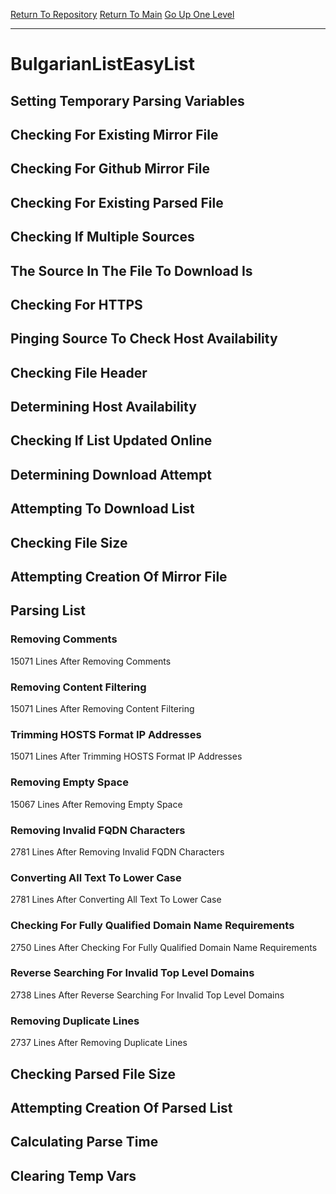 [Return To Repository](https://github.com/deathbybandaid/piholeparser/)
[Return To Main](https://github.com/deathbybandaid/piholeparser/blob/master/RecentRunLogs/Mainlog.md)
[Go Up One Level](https://github.com/deathbybandaid/piholeparser/blob/master/RecentRunLogs/TopLevelScripts/30-Processing-External-Blacklists.md)
____________________________________
# BulgarianListEasyList
## Setting Temporary Parsing Variables
## Checking For Existing Mirror File
## Checking For Github Mirror File
## Checking For Existing Parsed File
## Checking If Multiple Sources
## The Source In The File To Download Is
## Checking For HTTPS
## Pinging Source To Check Host Availability
## Checking File Header
## Determining Host Availability
## Checking If List Updated Online
## Determining Download Attempt
## Attempting To Download List
## Checking File Size
## Attempting Creation Of Mirror File
## Parsing List
### Removing Comments
15071 Lines After Removing Comments
### Removing Content Filtering
15071 Lines After Removing Content Filtering
### Trimming HOSTS Format IP Addresses
15071 Lines After Trimming HOSTS Format IP Addresses
### Removing Empty Space
15067 Lines After Removing Empty Space
### Removing Invalid FQDN Characters
2781 Lines After Removing Invalid FQDN Characters
### Converting All Text To Lower Case
2781 Lines After Converting All Text To Lower Case
### Checking For Fully Qualified Domain Name Requirements
2750 Lines After Checking For Fully Qualified Domain Name Requirements
### Reverse Searching For Invalid Top Level Domains
2738 Lines After Reverse Searching For Invalid Top Level Domains
### Removing Duplicate Lines
2737 Lines After Removing Duplicate Lines
## Checking Parsed File Size
## Attempting Creation Of Parsed List
## Calculating Parse Time
## Clearing Temp Vars
